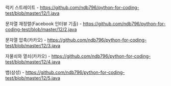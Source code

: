 럭키 스트레이트 - https://github.com/ndb796/python-for-coding-test/blob/master/12/1.java

문자열 재정렬(Facebook 인터뷰 기출) - https://github.com/ndb796/python-for-coding-test/blob/master/12/2.java

문자열 압축(카카오) - https://github.com/ndb796/python-for-coding-test/blob/master/12/3.java

자물쇠와 열쇠(카카오) - https://github.com/ndb796/python-for-coding-test/blob/master/12/4.java

뱀(삼성) - https://github.com/ndb796/python-for-coding-test/blob/master/12/5.java
